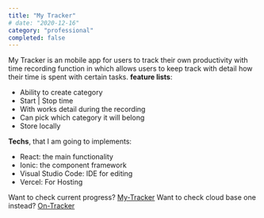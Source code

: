 ```yaml
---
title: "My Tracker"
# date: "2020-12-16"
category: "professional"
completed: false
---
```


My Tracker is an mobile app for users to track their own productivity with time recording function in which allows users to keep track with detail how their time is spent with certain tasks. **feature lists**:
- Ability to create category
- Start | Stop time 
- With works detail during the recording
- Can pick which category it will belong
- Store locally


**Techs**, that I am going to implements:

- React: the main functionality
- Ionic: the component framework
- Visual Studio Code: IDE for editing
- Vercel: For Hosting

Want to check current progress? [My-Tracker](https://my-tracker.vercel.app)
Want to check cloud base one instead? [On-Tracker](https://on-tracker.vercel.app)